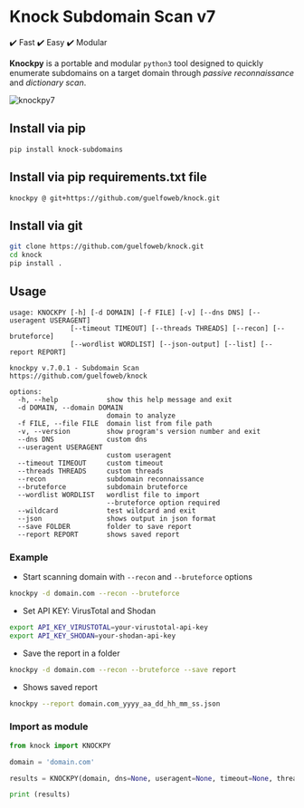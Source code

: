 # Knock Subdomain Scan v7

:heavy_check_mark: Fast :heavy_check_mark: Easy :heavy_check_mark: Modular

**Knockpy** is a portable and modular `python3` tool designed to quickly enumerate subdomains on a target domain through *passive reconnaissance* and *dictionary scan*.

![knockpy7](https://github.com/guelfoweb/knock/assets/41558/b168f105-720f-4f21-aba1-5be5c0326957)

## Install via pip

```
pip install knock-subdomains
```

## Install via pip requirements.txt file

```
knockpy @ git+https://github.com/guelfoweb/knock.git
```

## Install via git

```bash
git clone https://github.com/guelfoweb/knock.git
cd knock
pip install .
```

## Usage

```
usage: KNOCKPY [-h] [-d DOMAIN] [-f FILE] [-v] [--dns DNS] [--useragent USERAGENT]
               [--timeout TIMEOUT] [--threads THREADS] [--recon] [--bruteforce] 
               [--wordlist WORDLIST] [--json-output] [--list] [--report REPORT]

knockpy v.7.0.1 - Subdomain Scan
https://github.com/guelfoweb/knock

options:
  -h, --help            show this help message and exit
  -d DOMAIN, --domain DOMAIN
                        domain to analyze
  -f FILE, --file FILE  domain list from file path
  -v, --version         show program's version number and exit
  --dns DNS             custom dns
  --useragent USERAGENT
                        custom useragent
  --timeout TIMEOUT     custom timeout
  --threads THREADS     custom threads
  --recon               subdomain reconnaissance
  --bruteforce          subdomain bruteforce
  --wordlist WORDLIST   wordlist file to import
                        --bruteforce option required
  --wildcard            test wildcard and exit
  --json                shows output in json format
  --save FOLDER         folder to save report
  --report REPORT       shows saved report
```

### Example

- Start scanning domain with `--recon` and `--bruteforce` options

```bash
knockpy -d domain.com --recon --bruteforce
```

- Set API KEY: VirusTotal and Shodan

```bash
export API_KEY_VIRUSTOTAL=your-virustotal-api-key
export API_KEY_SHODAN=your-shodan-api-key
```

- Save the report in a folder

```bash
knockpy -d domain.com --recon --bruteforce --save report
```

- Shows saved report

```bash
knockpy --report domain.com_yyyy_aa_dd_hh_mm_ss.json
```

### Import as module

```python
from knock import KNOCKPY

domain = 'domain.com'

results = KNOCKPY(domain, dns=None, useragent=None, timeout=None, threads=None, recon=True, bruteforce=True, wordlist=None)

print (results)
```
